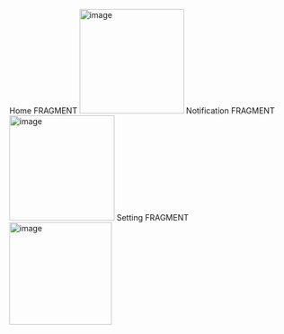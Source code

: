 Home FRAGMENT
<img width="186" alt="image" src="https://github.com/dung-1/TabAndViewPaper/assets/102821755/de4e91de-8ec7-4b82-9e0b-8d6955db91c6">
Notification FRAGMENT
<img width="187" alt="image" src="https://github.com/dung-1/TabAndViewPaper/assets/102821755/ab0bfa69-1bb1-4627-9406-93c24981e998">
Setting FRAGMENT
<img width="182" alt="image" src="https://github.com/dung-1/TabAndViewPaper/assets/102821755/a2c00449-fb98-4057-92ce-ac655acb3d5a">
